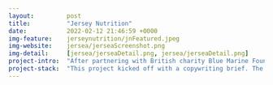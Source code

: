 ```yaml
---
layout:         post
title:          "Jersey Nutrition"
date:           2022-02-12 21:46:59 +0000
img-feature:    jerseynutrition/jnFeatured.jpeg
img-website:    jersea/jerseaScreenshot.png
img-detail:     [jersea/jerseaDetail.png, jersea/jerseaDetail.png]
project-intro:  "After partnering with British charity Blue Marine Foundation, Jersea needed an online home for all the         information hosted in their Fish of The Month campaign."
project-stack:  "This project kicked off with a copywriting brief. The Jersea project uses Squarespace to give their team flexbility in the future. Once the copy was ticked off, we designed the web layout, and built a bespoke Squarespace theme to suit."
---
```

